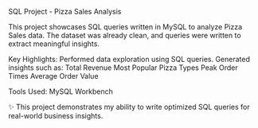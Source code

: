 SQL Project - Pizza Sales Analysis

This project showcases SQL queries written in MySQL to analyze Pizza Sales data.
The dataset was already clean, and queries were written to extract meaningful insights.

Key Highlights:
Performed data exploration using SQL queries.
Generated insights such as:
Total Revenue
Most Popular Pizza Types
Peak Order Times
Average Order Value

Tools Used:
MySQL Workbench

✨ This project demonstrates my ability to write optimized SQL queries for real-world business insights.
